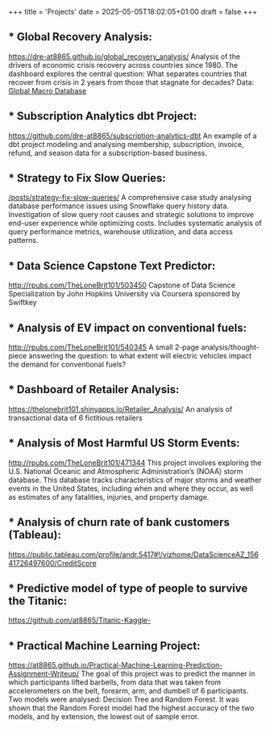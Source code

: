 +++
title = 'Projects'
date = 2025-05-05T18:02:05+01:00
draft = false
+++
## * Global Recovery Analysis:
https://dre-at8865.github.io/global_recovery_analysis/
Analysis of the drivers of economic crisis recovery across countries since 1980. The dashboard explores the central question: What separates countries that recover from crisis in 2 years from those that stagnate for decades? Data: [Global Macro Database](https://www.globalmacrodata.com/)
## * Subscription Analytics dbt Project:
https://github.com/dre-at8865/subscription-analytics-dbt
An example of a dbt project modeling and analysing membership, subscription, invoice, refund, and season data for a subscription-based business.
## * Strategy to Fix Slow Queries:
[/posts/strategy-fix-slow-queries/](/posts/strategy-fix-slow-queries/)
A comprehensive case study analysing database performance issues using Snowflake query history data. Investigation of slow query root causes and strategic solutions to improve end-user experience while optimizing costs. Includes systematic analysis of query performance metrics, warehouse utilization, and data access patterns.
## * Data Science Capstone Text Predictor: 
http://rpubs.com/TheLoneBrit101/503450
Capstone of Data Science Specialization by John Hopkins University via Coursera sponsored by Swiftkey
## * Analysis of EV impact on conventional fuels: 
http://rpubs.com/TheLoneBrit101/540345
A small 2-page analysis/thought-piece answering the question: to what extent will electric vehicles impact the demand for conventional fuels?
## * Dashboard of Retailer Analysis:
https://thelonebrit101.shinyapps.io/Retailer_Analysis/
An analysis of transactional data of 6 fictitious retailers
## * Analysis of Most Harmful US Storm Events:
http://rpubs.com/TheLoneBrit101/471344
This project involves exploring the U.S. National Oceanic and Atmospheric Administration’s (NOAA) storm database. This database tracks characteristics of major storms and weather events in the United States, including when and where they occur, as well as estimates of any fatalities, injuries, and property damage. 
## * Analysis of churn rate of bank customers (Tableau):
https://public.tableau.com/profile/andr.5417#!/vizhome/DataScienceAZ_15641726497600/CreditScore
## * Predictive model of type of people to survive the Titanic:
https://github.com/at8865/Titanic-Kaggle-
## * Practical Machine Learning Project:
https://at8865.github.io/Practical-Machine-Learning-Prediction-Assignment-Writeup/
The goal of this project was to predict the manner in which participants lifted barbells, from data that was taken from accelerometers on the belt, forearm, arm, and dumbell of 6 participants. Two models were analysed: Decision Tree and Random Forest. It was shown that the Random Forest model had the highest accuracy of the two models, and by extension, the lowest out of sample error. 